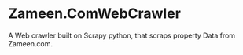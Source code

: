 # Zameen.ComWebCrawler
A Web crawler built on Scrapy python, that scraps property Data from Zameen.com.
